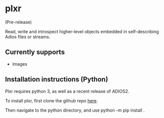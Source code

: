 # plxr

(Pre-release)

Read, write and introspect higher-level objects embedded in self-describing Adios files or streams.

## Currently supports
   * Images

## Installation instructions (Python)

Plxr requires python 3, as well as a recent release of ADIOS2.

To install plxr, first clone the github repo [here](https://github.com/isosc/plxr).

Then navigate to the python directory, and use
python -m pip install .



